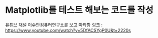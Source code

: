 # Matplotlib를 테스트 해보는 코드를 작성

유튜브 채널 이수안컴퓨터연구소를 보고 따라함 
링크 : https://www.youtube.com/watch?v=5DfACSYgP0U&t=2220s